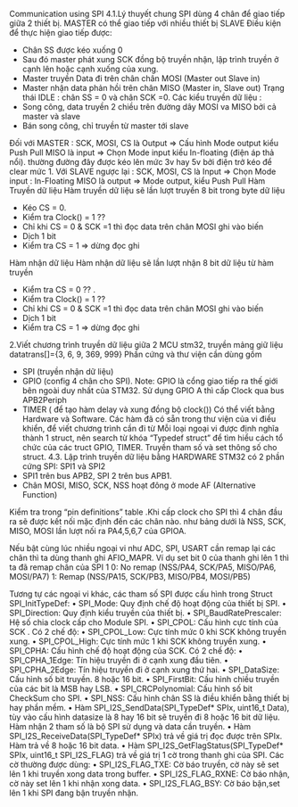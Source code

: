 Communication using SPI
4.1.Lý thuyết chung
SPI dùng 4 chân để giao tiếp giữa 2 thiết bị.
MASTER có thể giao tiếp với nhiều thiết bị SLAVE
Điều kiện để thực hiện giao tiếp được:
-	Chân SS được kéo xuống 0
-	Sau đó master phát xung SCK đồng bộ truyền nhận, lập trình truyền ở cạnh lên hoặc cạnh xuống của xung.
-	Master truyền Data đi trên chân chân MOSI (Master out Slave in)
-	Master nhận data phản hồi trên chân MISO (Master in, Slave out)
Trạng thái IDLE : chân SS = 0 và chân SCK =0.
Các kiểu truyền dữ liệu : 
-	Song công, data truyền 2 chiều trên đường dây MOSI va MISO bởi cả master và slave
-	Bán song công, chỉ truyền từ master tới slave
 

Đối với MASTER : 
SCK, MOSI, CS là Output => Cấu hình Mode output kiểu Push Pull 
MISO là input => Chọn Mode  input kiểu In-floating (điện áp thả nổi). thường đường đây được kéo lên mức 3v hay 5v bởi điện trở kéo để clear mức 1.
Với SLAVE ngược lại : 
SCK, MOSI, CS là Input => Chọn Mode input : In-Floating
MISO là output => Mode output, kiểu Push Pull 
Hàm Truyền dữ liệu
Hàm truyền dữ liệu sẽ lần lượt truyền 8 bit trong byte dữ liệu
-	Kéo CS = 0. 
-	Kiểm tra Clock() = 1 ??
-	Chỉ khi CS = 0 & SCK =1 thì đọc data trên chân MOSI ghi vào biến 
-	Dịch 1 bit
-	Kiểm tra CS = 1 => dừng đọc ghi

Hàm nhận dữ liệu
Hàm nhận dữ liệu sẽ lần lượt nhận 8 bit dữ liệu từ hàm truyền
-	Kiểm tra CS = 0 ?? . 
-	Kiểm tra Clock() = 1 ??
-	Chỉ khi CS = 0 & SCK =1 thì đọc data trên chân MOSI ghi vào biến 
-	Dịch 1 bit
-	Kiểm tra CS = 1 => dừng đọc ghi

2.Viết chương trình truyền dữ liệu giữa 2 MCU stm32, truyền mảng giữ liệu datatrans[]={3, 6, 9, 369, 999}
Phần cứng và thư viện cần dùng gồm
-	SPI (truyền nhận dữ liệu)
-	GPIO (config 4 chân cho SPI). Note: GPIO là cổng giao tiếp ra thế giới bên ngoài duy nhất của STM32. Sử dụng GPIO A thì cấp Clock qua bus APB2Periph
-	TIMER ( để tạo hàm delay và xung đồng bộ clock())
Có thể viết bằng Hardware và Software.
Các hàm đã có sẵn trong thư viện của vi điều khiển, để viết chương trình cần đi từ
Mỗi loại ngoại vi được định nghĩa thành 1 struct, nên search từ khóa “Typedef struct” để tìm hiểu cách tổ chức của các truct GPIO, TIMER. Truyền tham số và set thông số cho struct.
4.3. Lập trình truyền dữ liệu bằng HARDWARE
STM32 có 2 phần cứng SPI: SPI1 và SPI2
-	 SPI1 trên bus APB2, SPI 2 trên bus APB1.
-	Chân MOSI, MISO, SCK, NSS hoạt đông ở mode AF (Alternative Function)
 
Kiểm tra trong “pin definitions” table .Khi cấp clock cho SPI thì 4 chân đầu ra sẽ được kết nối mặc định đến các chân nào. như bảng dưới là NSS, SCK, MISO, MOSI lần lượt nối ra PA4,5,6,7 của GPIOA.
 
Nếu bật cùng lúc nhiều ngoại vi như ADC, SPI, USART cần remap lại các chân thì ta dùng thanh ghi AFIO_MAPR. 
Ví dụ set bit 0 của thanh ghi lên 1 thì ta đã remap chân của SPI 1 
0: No remap (NSS/PA4, SCK/PA5, MISO/PA6, MOSI/PA7)
1: Remap (NSS/PA15, SCK/PB3, MISO/PB4, MOSI/PB5)
 
 

Tương tự các ngoại vi khác, các tham số SPI được cấu hình trong Struct SPI_InitTypeDef:
•	SPI_Mode: Quy định chế độ hoạt động của thiết bị SPI. 
•	SPI_Direction: Quy định kiểu truyền của thiết bị.
•	SPI_BaudRatePrescaler: Hệ số chia clock cấp cho Module SPI.
•	SPI_CPOL: Cấu hình cực tính của SCK . Có 2 chế độ:
•	SPI_CPOL_Low: Cực tính mức 0 khi SCK không truyền xung.
•	SPI_CPOL_High: Cực tính mức 1 khi SCK không truyền xung.
•	SPI_CPHA: Cấu hình chế độ hoạt động của SCK. Có 2 chế độ:
•	SPI_CPHA_1Edge: Tín hiệu truyền đi ở cạnh xung đầu tiên.
•	SPI_CPHA_2Edge: Tín hiệu truyền đi ở cạnh xung thứ hai.
•	SPI_DataSize: Cấu hình số bit truyền. 8 hoặc 16 bit.
•	SPI_FirstBit: Cấu hình chiều truyền của các bit là MSB hay LSB.
•	SPI_CRCPolynomial: Cấu hình số bit CheckSum cho SPI.
•	SPI_NSS: Cấu hình chân SS là điều khiển bằng thiết bị hay phần mềm.
•	Hàm SPI_I2S_SendData(SPI_TypeDef* SPIx, uint16_t Data), tùy vào cấu hình datasize là 8 hay 16 bit sẽ truyền đi 8 hoặc 16 bit dữ liệu. Hàm nhận 2 tham số là bộ SPI sử dụng và data cần truyền.
•	Hàm SPI_I2S_ReceiveData(SPI_TypeDef* SPIx) trả về giá trị đọc được trên SPIx. Hàm trả về 8 hoặc 16 bit data.
•	Hàm SPI_I2S_GetFlagStatus(SPI_TypeDef* SPIx, uint16_t SPI_I2S_FLAG) trả về giá trị 1 cờ trong thanh ghi của SPI. Các cờ thường được dùng:
•	SPI_I2S_FLAG_TXE: Cờ báo truyền, cờ này sẽ set lên 1 khi truyền xong data trong buffer.
•	SPI_I2S_FLAG_RXNE: Cờ báo nhận, cờ này set lên 1 khi nhận xong data.
•	SPI_I2S_FLAG_BSY: Cờ báo bận,set lên 1 khi SPI đang bận truyền nhận.
